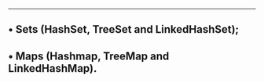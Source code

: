 -------------------------------------------------------------------------
• Sets (HashSet, TreeSet and LinkedHashSet);
------------------------------------------------------
• Maps (Hashmap, TreeMap and LinkedHashMap).
------------------------------------------------------
